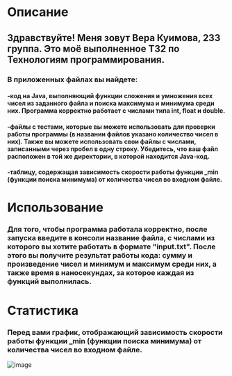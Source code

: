 # Описание
## Здравствуйте! Меня зовут Вера Куимова, 233 группа. Это моё выполненное ТЗ2 по Технологиям программирования.
### В приложенных файлах вы найдете:
#### -код на Java, выполняющий функции сложения и умножения всех чисел из заданного файла и поиска максимума и минимума среди них. Программа корректно работает с числами типа int, float и double.<br/>
#### -файлы с тестами, которые вы можете использовать для проверки работы программы (в названии файлов указано количество чисел в них). Также вы можете использовать свои файлы с числами, записанными через пробел в одну строку. Убедитесь, что ваш файл расположен в той же директории, в которой находится Java-код.<br/>
#### -таблицу, содержащая зависимость скорости работы функции _min (функции поиска минимума) от количества чисел во входном файле.<br/>

# Использование
### Для того, чтобы программа работала корректно, после запуска введите в консоли название файла, с числами из которого вы хотите работать в формате "input.txt". После этого вы получите результат работы кода: сумму и произведение чисел и минимум и максимум среди них, а также время в наносекундах, за которое каждая из функций выполнилась. 

# Статистика
### Перед вами график, отображающий зависимость скорости работы функции _min (функции поиска минимума) от количества чисел во входном файле.
![image](https://github.com/oceany3/tz2/assets/168352793/e7677ab9-3710-45b4-bfb9-bcbd2a320c6f)
